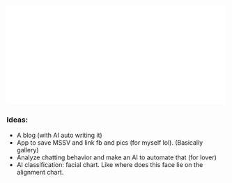 <div align="center">
	<img src="large.svg" alt="Large banner">
</div>

### Ideas:
- A blog (with AI auto writing it)
- App to save MSSV and link fb and pics (for myself lol). (Basically gallery)
- Analyze chatting behavior and make an AI to automate that (for lover)
- AI classification: facial chart. Like where does this face lie on the alignment chart.

